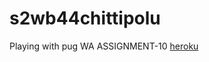 # s2wb44chittipolu
Playing with pug
WA ASSIGNMENT-10
[heroku](https://dashboard.heroku.com/apps/s2wb44chittipolu)
